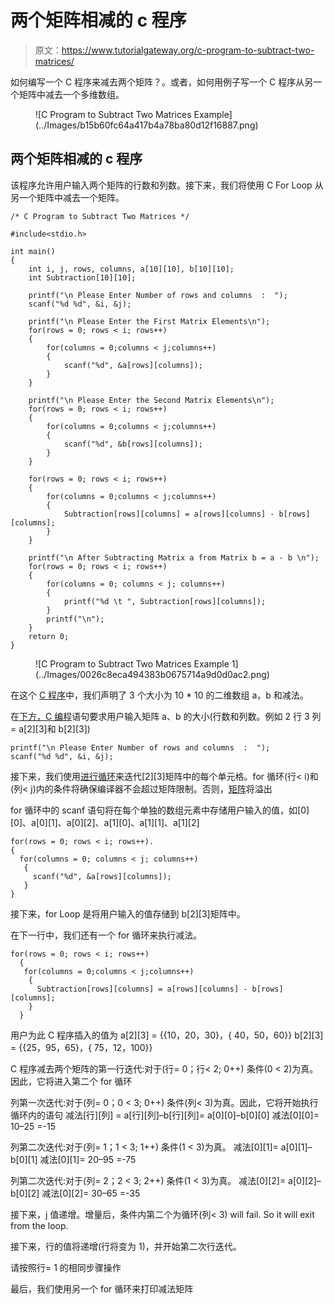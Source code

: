 # 两个矩阵相减的 c 程序

> 原文：<https://www.tutorialgateway.org/c-program-to-subtract-two-matrices/>

如何编写一个 C 程序来减去两个矩阵？。或者，如何用例子写一个 C 程序从另一个矩阵中减去一个多维数组。

<figure class="wp-block-image">![C Program to Subtract Two Matrices Example](../Images/b15b60fc64a417b4a78ba80d12f16887.png)</figure>

## 两个矩阵相减的 c 程序

该程序允许用户输入两个矩阵的行数和列数。接下来，我们将使用 C For Loop 从另一个矩阵中减去一个矩阵。

```
/* C Program to Subtract Two Matrices */

#include<stdio.h>

int main()
{
 	int i, j, rows, columns, a[10][10], b[10][10];
 	int Subtraction[10][10];

 	printf("\n Please Enter Number of rows and columns  :  ");
 	scanf("%d %d", &i, &j);

 	printf("\n Please Enter the First Matrix Elements\n");
 	for(rows = 0; rows < i; rows++)
  	{
   		for(columns = 0;columns < j;columns++)
    	{
      		scanf("%d", &a[rows][columns]);
    	}
  	}

 	printf("\n Please Enter the Second Matrix Elements\n");
 	for(rows = 0; rows < i; rows++)
  	{
   		for(columns = 0;columns < j;columns++)
    	{
      		scanf("%d", &b[rows][columns]);
    	}
  	}

 	for(rows = 0; rows < i; rows++)
  	{
   		for(columns = 0;columns < j;columns++)
    	{
      		Subtraction[rows][columns] = a[rows][columns] - b[rows][columns];    
   	 	}
  	}

 	printf("\n After Subtracting Matrix a from Matrix b = a - b \n");
 	for(rows = 0; rows < i; rows++)
  	{
   		for(columns = 0; columns < j; columns++)
    	{
      		printf("%d \t ", Subtraction[rows][columns]);
    	}
    	printf("\n");
  	}
 	return 0;
}
```

<figure class="wp-block-image">![C Program to Subtract Two Matrices Example 1](../Images/0026c8eca494383b0675714a9d0d0ac2.png)</figure>

在这个 [C 程序](https://www.tutorialgateway.org/c-programming-examples/)中，我们声明了 3 个大小为 10 * 10 的二维数组 a，b 和减法。

在[下方，C 编程](https://www.tutorialgateway.org/c-programming/)语句要求用户输入矩阵 a、b 的大小(行数和列数。例如 2 行 3 列= a[2][3]和 b[2][3])

```
printf("\n Please Enter Number of rows and columns  :  ");
scanf("%d %d", &i, &j);
```

接下来，我们使用[进行循环](https://www.tutorialgateway.org/for-loop-in-c-programming/)来迭代[2][3]矩阵中的每个单元格。for 循环(行< i)和(列< j)内的条件将确保编译器不会超过矩阵限制。否则，[矩阵](https://www.tutorialgateway.org/two-dimensional-array-in-c/ "Two Dimensional Array in C")将溢出

for 循环中的 scanf 语句将在每个单独的数组元素中存储用户输入的值，如[0][0]、a[0][1]、a[0][2]、a[1][0]、a[1][1]、a[1][2]

```
for(rows = 0; rows < i; rows++).
{
  for(columns = 0; columns < j; columns++)
   {
     scanf("%d", &a[rows][columns]);
   }
}
```

接下来，for Loop 是将用户输入的值存储到 b[2][3]矩阵中。

在下一行中，我们还有一个 for 循环来执行减法。

```
for(rows = 0; rows < i; rows++)
  {
   for(columns = 0;columns < j;columns++)
    {
      Subtraction[rows][columns] = a[rows][columns] - b[rows][columns];   
    }
  }

```

用户为此 C 程序插入的值为
a[2][3] = {{10，20，30}，{ 40，50，60}}
b[2][3] = {{25，95，65}，{ 75，12，100}}

C 程序减去两个矩阵的第一行迭代:对于(行= 0；行< 2; 0++)
条件(0 < 2)为真。因此，它将进入第二个 for 循环

列第一次迭代:对于(列= 0；0 < 3; 0++)
条件(列< 3)为真。因此，它将开始执行循环内的语句
减法[行][列] = a[行][列]–b[行][列]= a[0][0]–b[0][0]
减法[0][0]= 10–25 =-15

列第二次迭代:对于(列= 1；1 < 3; 1++)
条件(1 < 3)为真。
减法[0][1]= a[0][1]–b[0][1]
减法[0][1]= 20–95 =-75

列第二次迭代:对于(列= 2；2 < 3; 2++)
条件(1 < 3)为真。
减法[0][2]= a[0][2]–b[0][2]
减法[0][2]= 30–65 =-35

接下来，j 值递增。增量后，条件内第二个为循环(列< 3) will fail. So it will exit from the loop.

接下来，行的值将递增(行将变为 1)，并开始第二次行迭代。

请按照行= 1 的相同步骤操作

最后，我们使用另一个 for 循环来打印减法矩阵